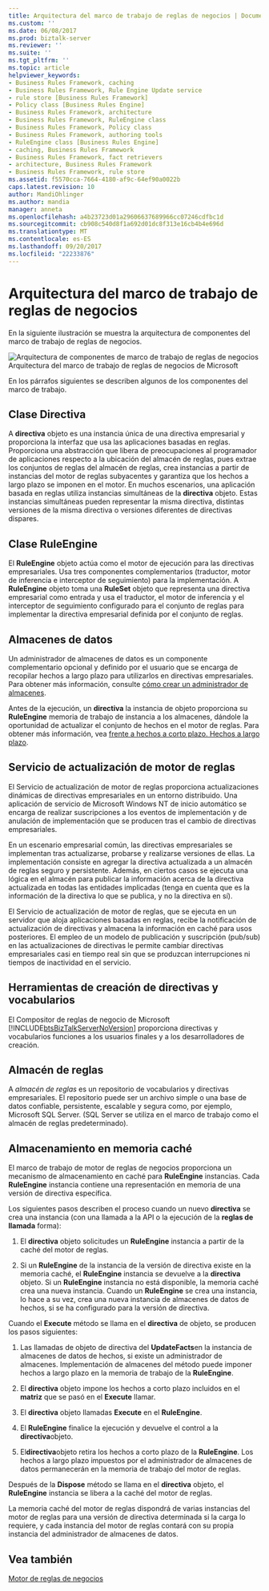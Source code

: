```yaml
---
title: Arquitectura del marco de trabajo de reglas de negocios | Documentos de Microsoft
ms.custom: ''
ms.date: 06/08/2017
ms.prod: biztalk-server
ms.reviewer: ''
ms.suite: ''
ms.tgt_pltfrm: ''
ms.topic: article
helpviewer_keywords:
- Business Rules Framework, caching
- Business Rules Framework, Rule Engine Update service
- rule store [Business Rules Framework]
- Policy class [Business Rules Engine]
- Business Rules Framework, architecture
- Business Rules Framework, RuleEngine class
- Business Rules Framework, Policy class
- Business Rules Framework, authoring tools
- RuleEngine class [Business Rules Engine]
- caching, Business Rules Framework
- Business Rules Framework, fact retrievers
- architecture, Business Rules Framework
- Business Rules Framework, rule store
ms.assetid: f5570cca-7664-4180-af9c-64ef90a0022b
caps.latest.revision: 10
author: MandiOhlinger
ms.author: mandia
manager: anneta
ms.openlocfilehash: a4b23723d01a29606637689966cc07246cdfbc1d
ms.sourcegitcommit: cb908c540d8f1a692d01dc8f313e16cb4b4e696d
ms.translationtype: MT
ms.contentlocale: es-ES
ms.lasthandoff: 09/20/2017
ms.locfileid: "22233876"
---
```

# <a name="business-rules-framework-architecture"></a>Arquitectura del marco de trabajo de reglas de negocios
En la siguiente ilustración se muestra la arquitectura de componentes del marco de trabajo de reglas de negocios.  
  
 ![Arquitectura de componentes de marco de trabajo de reglas de negocios](../core/media/ebiz-rulesarch-new.gif "ebiz_rulesarch_new")  
Arquitectura del marco de trabajo de reglas de negocios de Microsoft  
  
 En los párrafos siguientes se describen algunos de los componentes del marco de trabajo.  
  
## <a name="policy-class"></a>Clase Directiva  
 A **directiva** objeto es una instancia única de una directiva empresarial y proporciona la interfaz que usa las aplicaciones basadas en reglas. Proporciona una abstracción que libera de preocupaciones al programador de aplicaciones respecto a la ubicación del almacén de reglas, pues extrae los conjuntos de reglas del almacén de reglas, crea instancias a partir de instancias del motor de reglas subyacentes y garantiza que los hechos a largo plazo se imponen en el motor. En muchos escenarios, una aplicación basada en reglas utiliza instancias simultáneas de la **directiva** objeto. Estas instancias simultáneas pueden representar la misma directiva, distintas versiones de la misma directiva o versiones diferentes de directivas dispares.  
  
## <a name="ruleengine-class"></a>Clase RuleEngine  
 El **RuleEngine** objeto actúa como el motor de ejecución para las directivas empresariales. Usa tres componentes complementarios (traductor, motor de inferencia e interceptor de seguimiento) para la implementación. A **RuleEngine** objeto toma una **RuleSet** objeto que representa una directiva empresarial como entrada y usa el traductor, el motor de inferencia y el interceptor de seguimiento configurado para el conjunto de reglas para implementar la directiva empresarial definida por el conjunto de reglas.  
  
## <a name="fact-retriever"></a>Almacenes de datos  
 Un administrador de almacenes de datos es un componente complementario opcional y definido por el usuario que se encarga de recopilar hechos a largo plazo para utilizarlos en directivas empresariales. Para obtener más información, consulte [cómo crear un administrador de almacenes](../core/how-to-create-a-fact-retriever.md).  
  
 Antes de la ejecución, un **directiva** la instancia de objeto proporciona su **RuleEngine** memoria de trabajo de instancia a los almacenes, dándole la oportunidad de actualizar el conjunto de hechos en el motor de reglas. Para obtener más información, vea [frente a hechos a corto plazo. Hechos a largo plazo](../core/short-term-facts-vs-long-term-facts.md).  
  
## <a name="rule-engine-update-service"></a>Servicio de actualización de motor de reglas  
 El Servicio de actualización de motor de reglas proporciona actualizaciones dinámicas de directivas empresariales en un entorno distribuido. Una aplicación de servicio de Microsoft Windows NT de inicio automático se encarga de realizar suscripciones a los eventos de implementación y de anulación de implementación que se producen tras el cambio de directivas empresariales.  
  
 En un escenario empresarial común, las directivas empresariales se implementan tras actualizarse, probarse y realizarse versiones de ellas. La implementación consiste en agregar la directiva actualizada a un almacén de reglas seguro y persistente. Además, en ciertos casos se ejecuta una lógica en el almacén para publicar la información acerca de la directiva actualizada en todas las entidades implicadas (tenga en cuenta que es la información de la directiva lo que se publica, y no la directiva en sí).  
  
 El Servicio de actualización de motor de reglas, que se ejecuta en un servidor que aloja aplicaciones basadas en reglas, recibe la notificación de actualización de directivas y almacena la información en caché para usos posteriores. El empleo de un modelo de publicación y suscripción (pub/sub) en las actualizaciones de directivas le permite cambiar directivas empresariales casi en tiempo real sin que se produzcan interrupciones ni tiempos de inactividad en el servicio.  
  
## <a name="policyvocabulary-authoring-tools"></a>Herramientas de creación de directivas y vocabularios  
 El Compositor de reglas de negocio de Microsoft [!INCLUDE[btsBizTalkServerNoVersion](../includes/btsbiztalkservernoversion-md.md)] proporciona directivas y vocabularios funciones a los usuarios finales y a los desarrolladores de creación.  
  
## <a name="rule-store"></a>Almacén de reglas  
 A *almacén de reglas* es un repositorio de vocabularios y directivas empresariales. El repositorio puede ser un archivo simple o una base de datos confiable, persistente, escalable y segura como, por ejemplo, Microsoft SQL Server. (SQL Server se utiliza en el marco de trabajo como el almacén de reglas predeterminado).  
  
## <a name="caching"></a>Almacenamiento en memoria caché  
 El marco de trabajo de motor de reglas de negocios proporciona un mecanismo de almacenamiento en caché para **RuleEngine** instancias. Cada **RuleEngine** instancia contiene una representación en memoria de una versión de directiva específica.  
  
 Los siguientes pasos describen el proceso cuando un nuevo **directiva** se crea una instancia (con una llamada a la API o la ejecución de la **reglas de llamada** forma):  
  
1.  El **directiva** objeto solicitudes un **RuleEngine** instancia a partir de la caché del motor de reglas.  
  
2.  Si un **RuleEngine** de la instancia de la versión de directiva existe en la memoria caché, el **RuleEngine** instancia se devuelve a la **directiva** objeto. Si un **RuleEngine** instancia no está disponible, la memoria caché crea una nueva instancia. Cuando un **RuleEngine** se crea una instancia, lo hace a su vez, crea una nueva instancia de almacenes de datos de hechos, si se ha configurado para la versión de directiva.  
  
 Cuando el **Execute** método se llama en el **directiva** de objeto, se producen los pasos siguientes:  
  
1.  Las llamadas de objeto de directiva del **UpdateFacts**en la instancia de almacenes de datos de hechos, si existe un administrador de almacenes. Implementación de almacenes del método puede imponer hechos a largo plazo en la memoria de trabajo de la **RuleEngine**.  
  
2.  El **directiva** objeto impone los hechos a corto plazo incluidos en el **matriz** que se pasó en el **Execute** llamar.  
  
3.  El **directiva** objeto llamadas **Execute** en el **RuleEngine**.  
  
4.  El **RuleEngine** finalice la ejecución y devuelve el control a la **directiva**objeto.  
  
5.  El**directiva**objeto retira los hechos a corto plazo de la **RuleEngine**. Los hechos a largo plazo impuestos por el administrador de almacenes de datos permanecerán en la memoria de trabajo del motor de reglas.  
  
 Después de la **Dispose** método se llama en el **directiva** objeto, el **RuleEngine** instancia se libera a la caché del motor de reglas.  
  
 La memoria caché del motor de reglas dispondrá de varias instancias del motor de reglas para una versión de directiva determinada si la carga lo requiere, y cada instancia del motor de reglas contará con su propia instancia del administrador de almacenes de datos.  
  
## <a name="see-also"></a>Vea también  
 [Motor de reglas de negocios](../core/business-rules-engine.md)